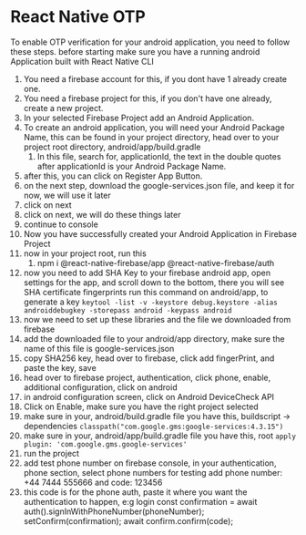 # React Native OTP

To enable OTP verification for your android application, you need to follow these steps.
before starting make sure you have a running android Application built with React Native CLI

1. You need a firebase account for this, if you dont have 1 already create one.
2. You need a firebase project for this, if you don't have one already, create a new project.
3. In your selected Firebase Project add an Android Application.
4. To create an android application, you will need your Android Package Name, this can be found in your project directory, head over to your project root directory, android/app/build.gradle
   1. In this file, search for, applicationId, the text in the double quotes after applicationId is your Android Package Name.
5. after this, you can click on Register App Button.
6. on the next step, download the google-services.json file, and keep it for now, we will use it later
7. click on next
8. click on next, we will do these things later
9. continue to console
10. Now you have successfully created your Android Application in Firebase Project
11. now in your project root, run this
    1. npm i @react-native-firebase/app @react-native-firebase/auth
12. now you need to add SHA Key to your firebase android app, open settings for the app, and scroll down to the bottom, there you will see SHA certificate fingerprints run this command on android/app, to generate a key
    `keytool -list -v -keystore debug.keystore -alias androiddebugkey -storepass android -keypass android`
13. now we need to set up these libraries and the file we downloaded from firebase
14. add the downloaded file to your android/app directory, make sure the name of this file is google-services.json
15. copy SHA256 key, head over to firebase, click add fingerPrint, and paste the key, save
16. head over to firebase project, authentication, click phone, enable, additional configuration, click on android
17. in android configuration screen, click on Android DeviceCheck API
18. Click on Enable, make sure you have the right project selected
19. make sure in your, android/build.gradle file you have this, buildscript -> dependencies
    `classpath("com.google.gms:google-services:4.3.15")`
20. make sure in your, android/app/build.gradle file you have this, root
    `apply plugin: 'com.google.gms.google-services'`
21. run the project
22. add test phone number on firebase console, in your authentication, phone section, select phone numbers for testing
    add phone number: +44 7444 555666
    and code: 123456
23. this code is for the phone auth, paste it where you want the authentication to happen, e:g login
    const confirmation = await auth().signInWithPhoneNumber(phoneNumber);
    setConfirm(confirmation);
    await confirm.confirm(code);
